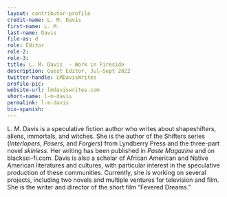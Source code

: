 ```yaml
---
layout: contributor-profile
credit-name: L. M. Davis
first-name: L. M.
last-name: Davis
file-as: d
role: Editor
role-2:
role-3:
title: L. M. Davis  — Work in Fireside
description: Guest Editor, Jul–Sept 2022
twitter-handle: LMDavisWrites
profile-pic:
website-url: lmdaviswrites.com
short-name: l-m-davis
permalink: l-m-davis
bio-spanish:
---
```

L. M. Davis is a speculative fiction author who writes about shapeshifters, aliens, immortals, and witches. She is the author of the Shifters series (_Interlopers_, _Posers_, and _Forgers_) from Lyndberry Press and the three-part novel _skinless_. Her writing has been published in _Paste Magazine_ and on blacksci-fi.com. Davis is also a scholar of African American and Native American literatures and cultures, with particular interest in the speculative production of these communities. Currently, she is working on several projects, including two novels and multiple ventures for television and film. She is the writer and director of the short film “Fevered Dreams.”
